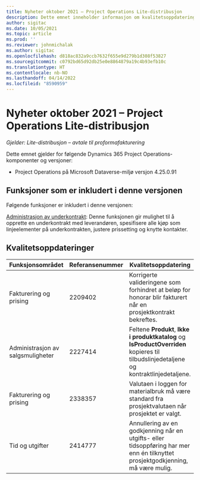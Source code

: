 ```yaml
---
title: Nyheter oktober 2021 – Project Operations Lite-distribusjon
description: Dette emnet inneholder informasjon om kvalitetsoppdateringene som er tilgjengelige i utgivelsen av Project Operations Lite-distribusjon fra oktober 2021.
author: sigitac
ms.date: 10/05/2021
ms.topic: article
ms.prod: ''
ms.reviewer: johnmichalak
ms.author: sigitac
ms.openlocfilehash: d818ac832a9ccb7632f655e9d279b1d308f53827
ms.sourcegitcommit: c0792bd65d92db25e0e8864879a19c4b93efb10c
ms.translationtype: HT
ms.contentlocale: nb-NO
ms.lasthandoff: 04/14/2022
ms.locfileid: "8590959"
---
```

# <a name="whats-new-october-2021---project-operations-lite-deployment"></a>Nyheter oktober 2021 – Project Operations Lite-distribusjon

_Gjelder: Lite-distribusjon – avtale til proformafakturering_

Dette emnet gjelder for følgende Dynamics 365 Project Operations-komponenter og versjoner:

  - Project Operations på Microsoft Dataverse-miljø versjon 4.25.0.91


## <a name="features-included-in-this-release"></a>Funksjoner som er inkludert i denne versjonen

Følgende funksjoner er inkludert i denne versjonen:

[Administrasjon av underkontrakt](../subcontracting/managing-subcontracts-overview.md): Denne funksjonen gir mulighet til å opprette en underkontrakt med leverandøren, spesifisere alle kjøp som linjeelementer på underkontrakten, justere prissetting og knytte kontakter.


## <a name="quality-updates"></a>Kvalitetsoppdateringer

| **Funksjonsområdet** | **Referansenummer** | **Kvalitetsoppdatering** |
| --- | --- | --- |
| Fakturering og prising | 2209402 | Korrigerte valideringene som forhindret at beløp for honorar blir fakturert når en prosjektkontrakt bekreftes. |
|   Administrasjon av salgsmuligheter | 2227414 | Feltene **Produkt**, **Ikke i produktkatalog** og **IsProductOverriden** kopieres til tilbudslinjedetaljene og kontraktlinjedetaljene. |
| Fakturering og prising | 2338357 | Valutaen i loggen for materialbruk må være standard fra prosjektvalutaen når prosjektet er valgt. |
| Tid og utgifter | 2414777 | Annullering av en godkjenning når en utgifts- eller tidsoppføring har mer enn én tilknyttet prosjektgodkjenning, må være mulig. |
